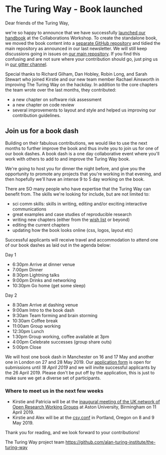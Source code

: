 # The Turing Way - Book launched

Dear friends of the Turing Way,

we're so happy to announce that we have successfully [launched our handbook](https://the-turing-way.netlify.com) at the Collaborations Workshop.
To create the standalone book, we moved the book content into a [separate GitHub repository](https://github.com/alan-turing-institute/the-turing-way-book/) and tidied the main repository as announced in our last newsletter.
We will still keep discussions going in issues on [our main repository](https://github.com/alan-turing-institute/the-turing-way).
If you find this confusing and are not sure where your contribution should go, just ping us in [our gitter channel](https://gitter.im/alan-turing-institute/the-turing-way).

Special thanks to Richard Gilham, Dan Hobley, Robin Long, and Sarah Stewart who joined Kirstie and our new team member Rachael Ainsworth in improving The Turing Way on the hackday.
In addition to the core chapters the team wrote over the last months, they contributed:
* a new chapter on software risk assessment
* a new chapter on code review
* several improvements to layout and style
and helped us improving our contribution guidelines.

## Join us for a book dash

Building on their fabulous contributions, we would like to use the next months to further improve the book and thus invite you to join us for one of our book dashes.
A book dash is a one day collaborative event where you'll work with others to add to and improve the Turing Way book.

We're going to host you for dinner the night before, and give you the opportunity to promote any projects that you're working in that evening, and then hopefully we'll have an intense 9 to 5 day working on the book.

There are SO many people who have expertise that the Turing Way can benefit from.
The skills we're looking for include, but are not limited to:

- sci comm skills: skills in writing, editing and/or exciting interactive communications
- great examples and case studies of reproducible research
- writing new chapters (either from the [wish list](https://github.com/alan-turing-institute/the-turing-way/blob/main/book_skeleton.md) or beyond)
- editing the current chapters
- updating how the book looks online (css, logos, layout etc)

Successful applicants will receive travel and accommodation to attend one of our book dashes as laid out in the agenda below:

Day 1
* 6:30pm	Arrive at dinner venue
* 7:00pm	Dinner
* 8:30pm	Lightning talks
* 9:00pm	Drinks and networking
* 10:30pm Go home (get some sleep)

Day 2
* 8:30am	Arrive at dashing venue
* 9:00am	Intro to the book dash
* 9:30am	Team forming and brain storming
* 10:30am Coffee break
* 11:00am Group working
* 12:30pm Lunch
* 1:30pm	Group working, coffee available at 3pm
* 4:00pm	Celebrate successes (group share outs)
* 5:00pm	Close

We will host one book dash in Manchester on 16 and 17 May and another one in London on 27 and 28 May 2019.
Our [application form](https://docs.google.com/forms/d/e/1FAIpQLSd-HTay3kRowSAPIqslSIeDXpvFWptOjmO9m1uEcUf0YElcqw/viewform) is open for submissions until *18 April 2019* and we will invite successful applicants by the 26 April 2019.
Please don't be put off by the application, this is just to make sure we get a diverse set of participants.

### Where to meet us in the next few weeks

* Kirstie and Patricia will be at the [inaugural meeting of the UK network of Open Research Working Groups](https://sites.google.com/view/ukoswg19) at Aston University, Birmingham on 11 April 2019.
* Kirstie and Alex will be at the [csv,conf](https://csvconf.com/) in Portland, Oregon on 8 and 9 May 2019.

Thank you for reading, and we look forward to your contributions!

The Turing Way project team
https://github.com/alan-turing-institute/the-turing-way
